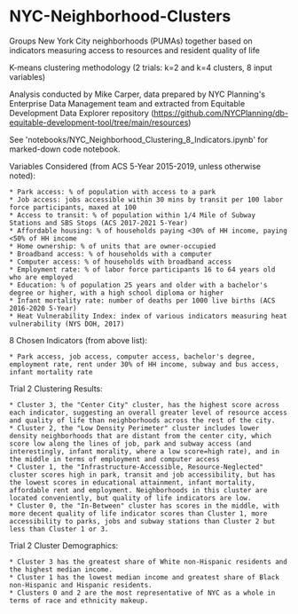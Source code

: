 # NYC-Neighborhood-Clusters


Groups New York City neighborhoods (PUMAs) together based on indicators measuring access to resources and resident quality of life

K-means clustering methodology (2 trials: k=2 and k=4 clusters, 8 input variables)

Analysis conducted by Mike Carper, data prepared by NYC Planning's Enterprise Data Management team and extracted from Equitable Development Data Explorer repository (https://github.com/NYCPlanning/db-equitable-development-tool/tree/main/resources)

See 'notebooks/NYC_Neighborhood_Clustering_8_Indicators.ipynb' for marked-down code notebook.


Variables Considered (from ACS 5-Year 2015-2019, unless otherwise noted):
    
    * Park access: % of population with access to a park
    * Job access: jobs accessible within 30 mins by transit per 100 labor force participants, maxed at 100
    * Access to transit: % of population within 1/4 Mile of Subway Stations and SBS Stops (ACS 2017-2021 5-Year)
    * Affordable housing: % of households paying <30% of HH income, paying <50% of HH income
    * Home ownership: % of units that are owner-occupied
    * Broadband access: % of households with a computer
    * Computer access: % of households with broadband access
    * Employment rate: % of labor force participants 16 to 64 years old who are employed
    * Education: % of population 25 years and older with a bachelor's degree or higher, with a high school diploma or higher
    * Infant mortality rate: number of deaths per 1000 live births (ACS 2016-2020 5-Year)
    * Heat Vulnerability Index: index of various indicators measuring heat vulnerability (NYS DOH, 2017)

8 Chosen Indicators (from above list):
    
    * Park access, job access, computer access, bachelor's degree, employment rate, rent under 30% of HH income, subway and bus access, infant mortality rate
    
Trial 2 Clustering Results:
    
    * Cluster 3, the "Center City" cluster, has the highest score across each indicator, suggesting an overall greater level of resource access and quality of life than neighborhoods across the rest of the city.
    * Cluster 2, the "Low Density Perimeter" cluster includes lower density neighborhoods that are distant from the center city, which score low along the lines of job, park and subway access (and interestingly, infant morality, where a low score=high rate), and in the middle in terms of employment and computer access
    * Cluster 1, the "Infrastructure-Accessible, Resource-Neglected" cluster scores high in park, transit and job accessibility, but has the lowest scores in educational attainment, infant mortality, affordable rent and employment. Neighborhoods in this cluster are located conveniently, but quality of life indicators are low.
    * Cluster 0, the "In-Between" cluster has scores in the middle, with more decent quality of life indicator scores than Cluster 1, more accessibility to parks, jobs and subway stations than Cluster 2 but less than Cluster 1 or 3.
    
Trial 2 Cluster Demographics:
    
    * Cluster 3 has the greatest share of White non-Hispanic residents and the highest median income.
    * Cluster 1 has the lowest median income and greatest share of Black non-Hispanic and Hispanic residents.
    * Clusters 0 and 2 are the most representative of NYC as a whole in terms of race and ethnicity makeup.
    
    
